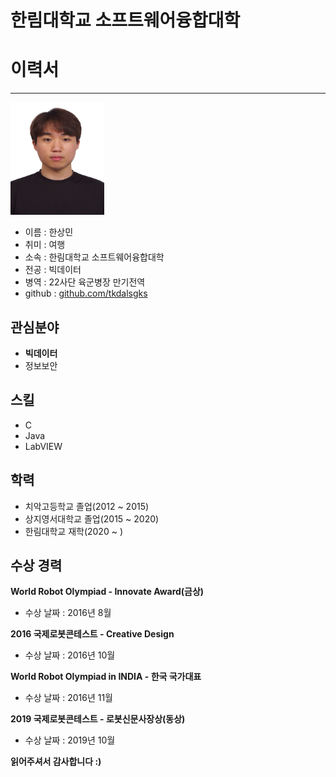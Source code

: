 # 한림대학교 소프트웨어융합대학
# 이력서
---
<img src=hsm.jpg height=180 width=150>

* 이름 : 한상민   
* 취미 : 여행   
* 소속 : 한림대학교 소프트웨어융합대학   
* 전공 : 빅데이터
* 병역 : 22사단 육군병장 만기전역
* github : [github.com/tkdalsgks][github]

[github]:http://github.com/tkdalsgks

관심분야
---
* **빅데이터**
* 정보보안

스킬
---
* C   
* Java
* LabVIEW

학력
---
* 치악고등학교 졸업(2012 ~ 2015)   
* 상지영서대학교 졸업(2015 ~ 2020)
* 한림대학교 재학(2020 ~ )

수상 경력
---
**World Robot Olympiad - Innovate Award(금상)**   
* 수상 날짜 : 2016년 8월

**2016 국제로봇콘테스트 - Creative Design**   
* 수상 날짜 : 2016년 10월

**World Robot Olympiad in INDIA - 한국 국가대표**   
* 수상 날짜 : 2016년 11월

**2019 국제로봇콘테스트 - 로봇신문사장상(동상)**   
* 수상 날짜 : 2019년 10월




**읽어주셔서 감사합니다 :)**

